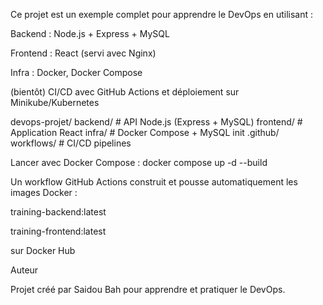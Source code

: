 Ce projet est un exemple complet pour apprendre le DevOps en utilisant :

Backend : Node.js + Express + MySQL

Frontend : React (servi avec Nginx)

Infra : Docker, Docker Compose

(bientôt) CI/CD avec GitHub Actions et déploiement sur Minikube/Kubernetes

devops-projet/
backend/ # API Node.js (Express + MySQL)
frontend/ # Application React
infra/ # Docker Compose + MySQL init
.github/
workflows/ # CI/CD pipelines

Lancer avec Docker Compose :
docker compose up -d --build

Un workflow GitHub Actions construit et pousse automatiquement les images Docker :

training-backend:latest

training-frontend:latest

sur Docker Hub

Auteur

Projet créé par Saidou Bah pour apprendre et pratiquer le DevOps.
